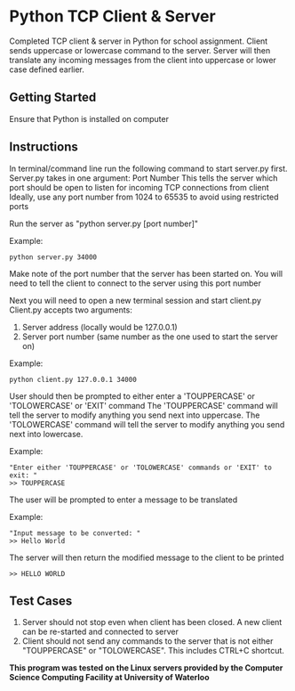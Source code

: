 # Python TCP Client & Server

Completed TCP client & server in Python for school assignment. 
Client sends uppercase or lowercase command to the server.
Server will then translate any incoming messages from the client into uppercase or lower case defined earlier.

## Getting Started
Ensure that Python is installed on computer

## Instructions
In terminal/command line run the following command to start server.py first.
Server.py takes in one argument: Port Number
This tells the server which port should be open to listen for incoming TCP connections from client 
Ideally, use any port number from 1024 to 65535 to avoid using restricted ports

Run the server as "python server.py [port number]"

Example:

```
python server.py 34000 
```

Make note of the port number that the server has been started on. You will need to tell the client to connect to the server using this port number

Next you will need to open a new terminal session and start client.py
Client.py accepts two arguments:
  1. Server address (locally would be 127.0.0.1)
  2. Server port number (same number as the one used to start the server on)

Example:

 ```
 python client.py 127.0.0.1 34000
 ```
 
 User should then be prompted to either enter a 'TOUPPERCASE' or 'TOLOWERCASE' or 'EXIT' command
 The 'TOUPPERCASE' command will tell the server to modify anything you send next into uppercase.
 The 'TOLOWERCASE' command will tell the server to modify anything you send next into lowercase.
 
 Example:
 
 ```
 "Enter either 'TOUPPERCASE' or 'TOLOWERCASE' commands or 'EXIT' to exit: "
 >> TOUPPERCASE
 ```
 
 The user will be prompted to enter a message to be translated
 
 Example: 
 
 ```
 "Input message to be converted: "
 >> Hello World
 ```
 
 The server will then return the modified message to the client to be printed 
 
 ```
 >> HELLO WORLD
 ```
 
 ## Test Cases
 
 1. Server should not stop even when client has been closed. A new client can be re-started and connected to server 
 2. Client should not send any commands to the server that is not either "TOUPPERCASE" or "TOLOWERCASE". This includes CTRL+C shortcut.
 
 **This program was tested on the Linux servers provided by the Computer Science Computing Facility at University of Waterloo**
